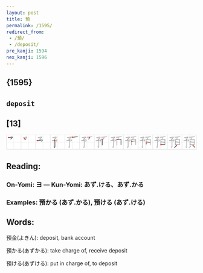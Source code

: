 ```yaml
---
layout: post
title: 預
permalink: /1595/
redirect_from:
 - /預/
 - /deposit/
pre_kanji: 1594
nex_kanji: 1596
---
```


## {1595}

## `deposit`

## [13]

<div class="stroke"><img src="../images/E9A090.png" /></div>

## Reading:

### On-Yomi: ヨ &mdash; Kun-Yomi: あず.ける、あず.かる

### Examples: 預かる (あず.かる), 預ける (あず.ける)

## Words:

預金(よきん): deposit, bank account

預かる(あずかる): take charge of, receive deposit

預ける(あずける): put in charge of, to deposit
